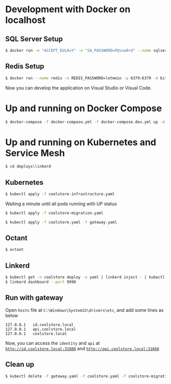 # Development with Docker on localhost

## SQL Server Setup

```bash
$ docker run -e "ACCEPT_EULA=Y" -e "SA_PASSWORD=P@ssw0rd" --name sqlserver -p 1401:1433 -d mcr.microsoft.com/mssql/server:2017-latest
```

## Redis Setup

```bash
$ docker run --name redis -e REDIS_PASSWORD=letmein -p 6379:6379 -d bitnami/redis:5.0.5-debian-9-r124
```

Now you can develop the application on Visual Studio or Visual Code.

# Up and running on Docker Compose

```bash
$ docker-compose -f docker-compose.yml -f docker-compose.dev.yml up -d
```

# Up and running on Kubernetes and Service Mesh

```bash
$ cd deploys\linkerd
```

## Kubernetes

```bash
$ kubectl apply -f coolstore-infrastructure.yaml
```

Waiting a minute until all pods running with UP status

```bash
$ kubectl apply -f coolstore-migration.yaml
```

```bash
$ kubectl apply -f coolstore.yaml -f gateway.yaml
```

## Octant

```bash
$ octant
```

## Linkerd

```bash
$ kubectl get -n coolstore deploy -o yaml | linkerd inject - | kubectl apply -f -
$ linkerd dashboard --port 9999
```

## Run with gateway

Open `hosts` file at `C:\Windows\System32\drivers\etc`, and add some lines as below

```
127.0.0.1	id.coolstore.local
127.0.0.1	api.coolstore.local
127.0.0.1	coolstore.local
```

Now, you can access the `identity` and `api` at [`http://id.coolstore.local:31888`](http://id.coolstore.local:31888) and [`http://api.coolstore.local:31666`](http://api.coolstore.local:31666)

## Clean up

```bash
$ kubectl delete -f gateway.yaml -f coolstore.yaml -f coolstore-migration.yaml -f coolstore-infrastructure.yaml
```
